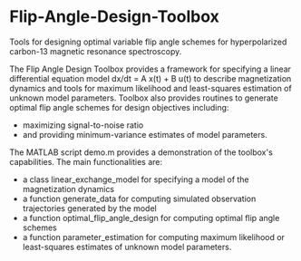 Flip-Angle-Design-Toolbox
=========================

Tools for designing optimal variable flip angle schemes for hyperpolarized carbon-13 magnetic resonance spectroscopy. 

The Flip Angle Design Toolbox provides a framework for specifying a linear differential equation model 
dx/dt = A x(t) + B u(t) 
to describe magnetization dynamics and tools for maximum likelihood and least-squares estimation of unknown model parameters. Toolbox also provides routines to generate optimal flip angle schemes for design objectives including: 
* maximizing signal-to-noise ratio 
* and providing minimum-variance estimates of model parameters. 

The MATLAB script demo.m provides a demonstration of the toolbox's capabilities. The main functionalities are:
* a class linear_exchange_model for specifying a model of the magnetization dynamics 
* a function generate_data for computing simulated observation trajectories generated by the model 
* a function optimal_flip_angle_design for computing optimal flip angle schemes 
* a function parameter_estimation for computing maximum likelihood or least-squares estimates of unknown model parameters. 

